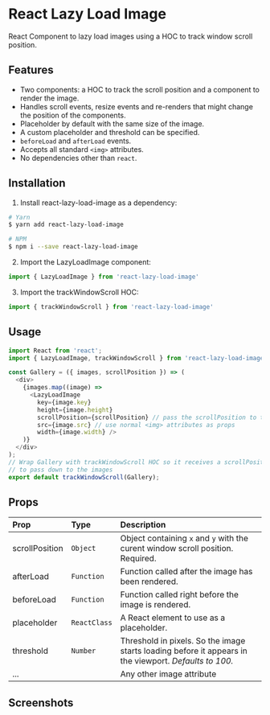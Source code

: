 React Lazy Load Image
=====================

React Component to lazy load images using a HOC to track window scroll position.


## Features

* Two components: a HOC to track the scroll position and a component to render the image.
* Handles scroll events, resize events and re-renders that might change the position of the components.
* Placeholder by default with the same size of the image.
* A custom placeholder and threshold can be specified.
* `beforeLoad` and `afterLoad` events.
* Accepts all standard `<img>` attributes.
* No dependencies other than `react`.


## Installation

1. Install react-lazy-load-image as a dependency:
```bash
# Yarn
$ yarn add react-lazy-load-image

# NPM
$ npm i --save react-lazy-load-image
```
2. Import the LazyLoadImage component:
```javascript
import { LazyLoadImage } from 'react-lazy-load-image'
```

3. Import the trackWindowScroll HOC:
```javascript
import { trackWindowScroll } from 'react-lazy-load-image'
```


## Usage

```javascript
import React from 'react';
import { LazyLoadImage, trackWindowScroll } from 'react-lazy-load-image';

const Gallery = ({ images, scrollPosition }) => (
  <div>
    {images.map((image) =>
      <LazyLoadImage
        key={image.key}
        height={image.height}
        scrollPosition={scrollPosition} // pass the scrollPosition to the image
        src={image.src} // use normal <img> attributes as props
        width={image.width} />
    )}
  </div>
);
// Wrap Gallery with trackWindowScroll HOC so it receives a scrollPosition prop
// to pass down to the images
export default trackWindowScroll(Gallery);
```

## Props

| Prop | Type | Description |
|:---|:---|:---|
| scrollPosition | `Object` | Object containing `x` and `y` with the curent window scroll position. Required. |
| afterLoad | `Function` | Function called after the image has been rendered. |
| beforeLoad | `Function` | Function called right before the image is rendered. |
| placeholder | `ReactClass` | A React element to use as a placeholder. |
| threshold | `Number` | Threshold in pixels. So the image starts loading before it appears in the viewport. _Defaults to 100._ |
| ... |  | Any other image attribute |


## Screenshots

<a href="https://raw.githubusercontent.com/Aljullu/react-lazy-load-image/master/screenshots/example.gif"><img src="https://raw.githubusercontent.com/Aljullu/react-lazy-load-image/master/screenshots/example.gif" alt="" /></a>
